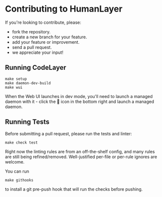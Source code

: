 # Contributing to HumanLayer

If you're looking to contribute, please:

- fork the repository.
- create a new branch for your feature.
- add your feature or improvement.
- send a pull request.
- we appreciate your input!

## Running CodeLayer

```
make setup
make daemon-dev-build
make wui
```

When the Web UI launches in dev mode, you'll need to launch a managed daemon with it - click the 🐞 icon in the bottom right and launch a managed daemon.


## Running Tests

Before submitting a pull request, please run the tests and linter:

```shell
make check test
```

Right now the linting rules are from an off-the-shelf config, and many rules are still being refined/removed. Well-justified per-file or per-rule ignores are welcome.

You can run

```shell
make githooks
```

to install a git pre-push hook that will run the checks before pushing.
